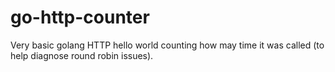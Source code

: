 go-http-counter
===============

Very basic golang HTTP hello world counting how may time it was called (to help diagnose round robin issues).
